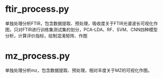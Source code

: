 
# ftir_process.py
单独处理分析FTIR，包含数据提取、预处理，吸收度关于FTIR光谱波长可视化作图，只对FTIR进行训练集测试集的划分，PCA-LDA、RF、SVM、CNN四种模型分析，计算评价指标，绘制混淆矩阵、作图
# mz_process.py
单独处理分析mz，包含数据提取、预处理，相对丰度关于MZ的可视化作图。
